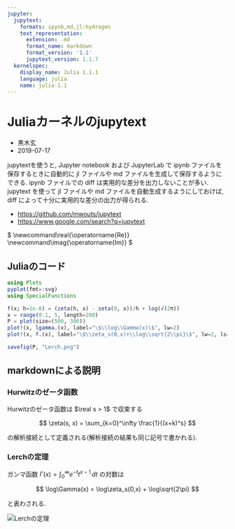 ```yaml
---
jupyter:
  jupytext:
    formats: ipynb,md,jl:hydrogen
    text_representation:
      extension: .md
      format_name: markdown
      format_version: '1.1'
      jupytext_version: 1.1.7
  kernelspec:
    display_name: Julia 1.1.1
    language: julia
    name: julia-1.1
---
```


# Juliaカーネルのjupytext

* 黒木玄
* 2019-07-17

jupytextを使うと, Jupyter notebook および JupyterLab で ipynb ファイルを保存するときに自動的に jl ファイルや md ファイルを生成して保存するようにできる. ipynb ファイルでの diff は実用的な差分を出力しないことが多い. jupytext を使って jl ファイルや md ファイルを自動生成するようにしておけば, diff によって十分に実用的な差分の出力が得られる.

* https://github.com/mwouts/jupytext
* https://www.google.com/search?q=jupytext

$
\newcommand\real{\operatorname{Re}}
\newcommand\imag{\operatorname{Im}}
$


## Juliaのコード

```julia
using Plots
pyplot(fmt=:svg)
using SpecialFunctions

f(x; h=1e-8) = (zeta(h, x) - zeta(0, x))/h + log(√(2π))
x = range(0.1, 5, length=200)
P = plot(size=(500, 300))
plot!(x, lgamma.(x), label="\$\\log\\Gamma(x)\$", lw=2)
plot!(x, f.(x), label="\$\\zeta_s(0,x)+\\log\\sqrt{2\\pi}\$", lw=2, ls=:dash)
```

```julia
savefig(P, "Lerch.png")
```

## markdownによる説明

### Hurwitzのゼータ函数

Hurwitzのゼータ函数は $\real s > 1$ で収束する 

$$
\zeta(s, x) = \sum_{k=0}^\infty \frac{1}{(x+k)^s}
$$

の解析接続として定義される(解析接続の結果も同じ記号で書かれる).

### Lerchの定理

ガンマ函数 $\Gamma(x)=\int_0^\infty e^{-t} t^{x-1}\,dt$ の対数は

$$
\log\Gamma(x) = \log\zeta_s(0,x) + \log\sqrt{2\pi}
$$

と表わされる.


![Lerchの定理](Lerch.png)

```julia

```
